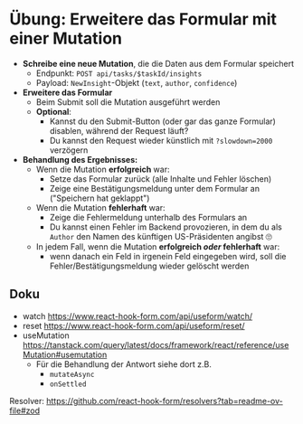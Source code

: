 # Übung: Erweitere das Formular mit einer Mutation

- **Schreibe eine neue Mutation**, die die Daten aus dem Formular speichert
  - Endpunkt: `POST api/tasks/$taskId/insights` 
  - Payload: `NewInsight`-Objekt (`text`, `author`, `confidence`)
- **Erweitere das Formular**
  - Beim Submit soll die Mutation ausgeführt werden
  - **Optional**:
    - Kannst du den Submit-Button (oder gar das ganze Formular) disablen, während der Request läuft?
    - Du kannst den Request wieder künstlich mit `?slowdown=2000` verzögern
- **Behandlung des Ergebnisses:**
  - Wenn die Mutation **erfolgreich** war:
    - Setze das Formular zurück (alle Inhalte und Fehler löschen)
    - Zeige eine Bestätigungsmeldung unter dem Formular an ("Speichern hat geklappt")
  - Wenn die Mutation **fehlerhaft** war:
    - Zeige die Fehlermeldung unterhalb des Formulars an
    - Du kannst einen Fehler im Backend provozieren, in dem du als `Author` den Namen des künftigen US-Präsidenten angibst 🙄
  - In jedem Fall, wenn die Mutation **erfolgreich _oder_ fehlerhaft** war:
    - wenn danach ein Feld in irgenein Feld eingegeben wird, soll die Fehler/Bestätigungsmeldung wieder gelöscht werden

## Doku

- watch https://www.react-hook-form.com/api/useform/watch/
- reset https://www.react-hook-form.com/api/useform/reset/
- useMutation https://tanstack.com/query/latest/docs/framework/react/reference/useMutation#usemutation
  - Für die Behandlung der Antwort siehe dort z.B.
    - `mutateAsync`
    - `onSettled`

 Resolver: https://github.com/react-hook-form/resolvers?tab=readme-ov-file#zod